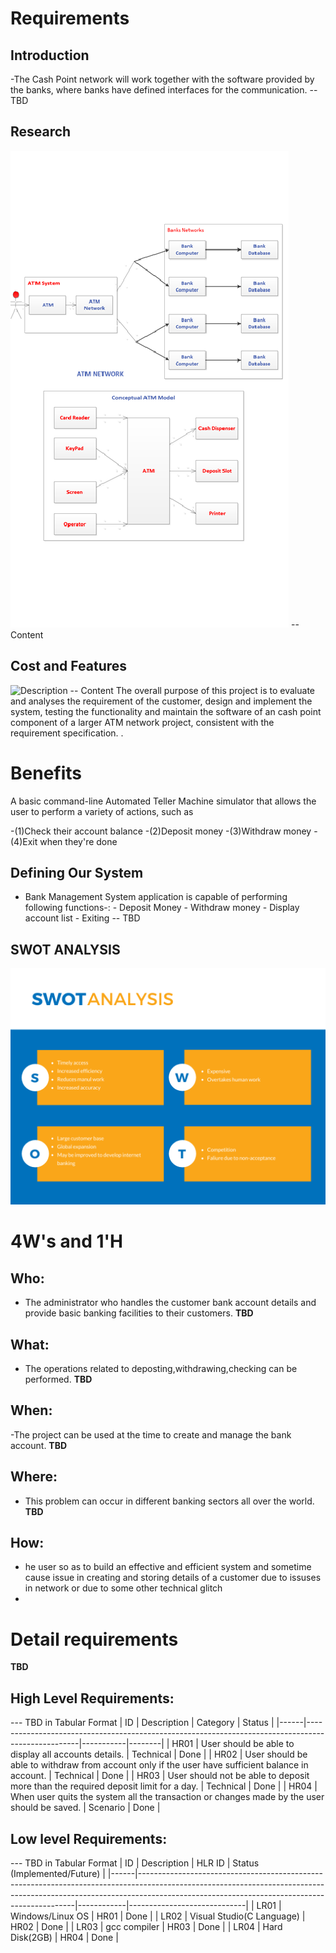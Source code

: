 # Requirements
## Introduction
 -The Cash Point network will work together with the software provided by the banks, where banks have defined interfaces for the communication. -- TBD 

## Research
![Description](https://github.com/Chinnam-Narendra-Prasad/CASHPOINT-TRANSACTION-SYSTEM/blob/main/model.png)
-- Content 
## Cost and Features
![Description]()
-- Content 
The overall purpose of this project is to evaluate and analyses the requirement of the customer, design and implement the system, testing the functionality and maintain the software of an cash point component of a larger ATM network project, consistent with the requirement specification. .
 # Benefits
 A basic command-line Automated Teller Machine simulator that allows the user to perform a variety of actions, such as

-(1)Check their account balance
-(2)Deposit money
-(3)Withdraw money
-(4)Exit when they're done
## Defining Our System
   - Bank Management System application is capable of performing following functions-:
    - Deposit Money
    - Withdraw money
    - Display account list
    - Exiting -- TBD
## SWOT ANALYSIS
![SWOT-Sample](https://github.com/Chinnam-Narendra-Prasad/CASHPOINT-TRANSACTION-SYSTEM/blob/main/swot%20pic.png)

# 4W&#39;s and 1&#39;H

## Who:
- The administrator who handles the customer bank account details and provide basic banking facilities to their customers.
**TBD**

## What:
- The operations related to deposting,withdrawing,checking can be performed.
**TBD**

## When:
-The project can be used at the time to create and manage the bank account.
**TBD**

## Where:
- This problem can occur in different banking sectors all over the world.
**TBD**

## How:
- he user so as to build an effective and efficient system and sometime cause issue in creating and storing details of a customer due to issuses in network or due to some other technical glitch
- 
# Detail requirements
**TBD**
## High Level Requirements:
--- TBD in Tabular Format 
| ID   | Description                                                                                       | Category  | Status |
|------|---------------------------------------------------------------------------------------------------|-----------|--------|
| HR01 | User should be able to display all accounts details.                                              | Technical | Done |
| HR02 | User should be able to withdraw from account only if the user have sufficient balance in account. | Technical | Done |
| HR03 | User should not be able to deposit more than the required deposit limit for a day.                | Technical | Done |
| HR04 | When user quits the system all the transaction or changes made by the user should be saved.       | Scenario  | Done |



##  Low level Requirements:
--- TBD in Tabular Format 
| ID   | Description                                                                                                                                                                                                              | HLR ID     | Status (Implemented/Future) |
|------|--------------------------------------------------------------------------------------------------------------------------------------------------------------------------------------------------------------------------|------------|-----------------------------|
| LR01 | Windows/Linux OS                        | HR01       | Done                        |
| LR02 | Visual Studio(C Language)	              | HR02       | Done                        |
| LR03 | gcc compiler	                           | HR03       | Done                        |
| LR04 | Hard Disk(2GB)	                         | HR04       | Done                        |
